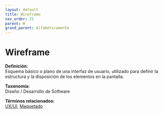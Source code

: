 ```yaml
---
layout: default
title: Wireframe
nav_order: 21
parent: W
grand_parent: Alfabéticamente
---
```


# Wireframe

**Definición:**  
Esquema básico o plano de una interfaz de usuario, utilizado para definir la estructura y la disposición de los elementos en la pantalla.

**Taxonomía:**  
Diseño / Desarrollo de Software

**Términos relacionados:**  
[UX/UI](https://maleniski.github.io/diccionario-angl-tec-mx/docs/alfabeticamente/U/uxui.html), [Maquetado](https://maleniski.github.io/diccionario-angl-tec-mx/docs/alfabeticamente/M/maquetado.html)

